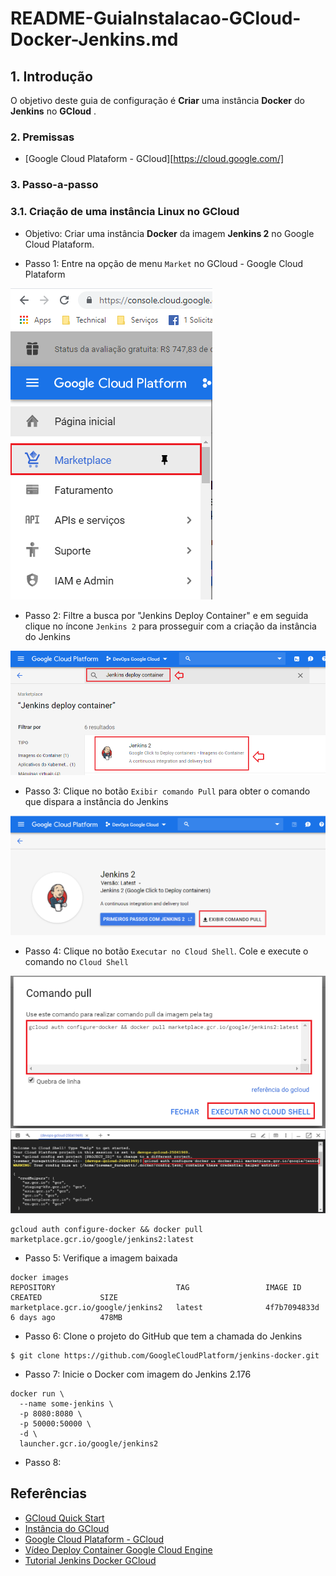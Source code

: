 # README-GuiaInstalacao-GCloud-Docker-Jenkins.md


## 1. Introdução

O objetivo deste guia de configuração é **Criar** uma instância **Docker** do **Jenkins** no **GCloud** . 


### 2. Premissas

* [Google Cloud Plataform - GCloud][https://cloud.google.com/]


### 3. Passo-a-passo

### 3.1. Criação de uma instância Linux no GCloud

* Objetivo: Criar uma instância **Docker** da imagem **Jenkins 2** no Google Cloud Plataform.

* Passo 1: Entre na opção de menu `Market` no GCloud - Google Cloud Plataform

![jenkins-docker-gcloud-printscreen-install-01.png](doc/jenkins-docker-gcloud-printscreen-install-01.png)

* Passo 2: Filtre a busca por "Jenkins Deploy Container" e em seguida clique no íncone `Jenkins 2` para prosseguir com a criação da instância do Jenkins

![jenkins-docker-gcloud-printscreen-install-02.png](doc/jenkins-docker-gcloud-printscreen-install-02.png)

* Passo 3: Clique no botão `Exibir comando Pull` para obter o comando que dispara a instância do Jenkins

![jenkins-docker-gcloud-printscreen-install-03.png](doc/jenkins-docker-gcloud-printscreen-install-03.png)

* Passo 4: Clique no botão `Executar no Cloud Shell`. Cole e execute o comando no `Cloud Shell`

![jenkins-docker-gcloud-printscreen-install-04.png](doc/jenkins-docker-gcloud-printscreen-install-04.png)
![jenkins-docker-gcloud-printscreen-install-05.png](doc/jenkins-docker-gcloud-printscreen-install-05.png)

```gcloud-shell
gcloud auth configure-docker && docker pull marketplace.gcr.io/google/jenkins2:latest
```

* Passo 5: Verifique a imagem baixada

```gcloud-shell
docker images
REPOSITORY                           TAG                 IMAGE ID            CREATED             SIZE
marketplace.gcr.io/google/jenkins2   latest              4f7b7094833d        6 days ago          478MB
```

* Passo 6: Clone o projeto do GitHub que tem a chamada do Jenkins

```gcloud-shell
$ git clone https://github.com/GoogleCloudPlatform/jenkins-docker.git
```

* Passo 7: Inicie o Docker com imagem do Jenkins 2.176 

```gcloud-shell
docker run \
  --name some-jenkins \
  -p 8080:8080 \
  -p 50000:50000 \
  -d \
  launcher.gcr.io/google/jenkins2
```


* Passo 8: 
	



## Referências ##

* [GCloud Quick Start](https://cloud.google.com/compute/docs/quickstart-linux)
* [Instância do GCloud](https://cloud.google.com/compute/docs/instances/?hl=pt-br)
* [Google Cloud Plataform - GCloud](https://cloud.google.com/)
* [Vídeo Deploy Container Google Cloud Engine](https://www.youtube.com/watch?v=wKiW1nufh1k)
* [Tutorial Jenkins Docker GCloud](https://github.com/GoogleCloudPlatform/jenkins-docker/blob/master/2/README.md)
